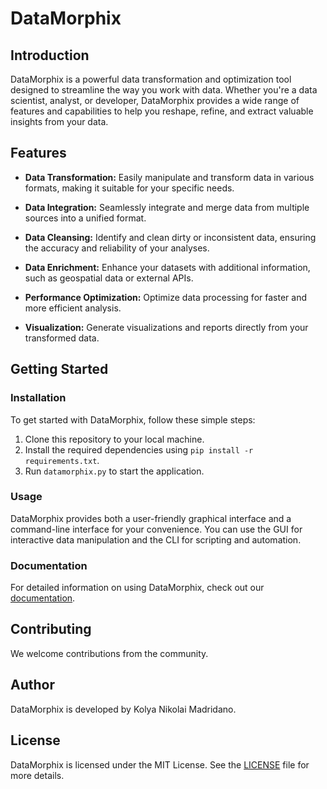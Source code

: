 # DataMorphix

## Introduction

DataMorphix is a powerful data transformation and optimization tool designed to streamline the way you work with data. Whether you're a data scientist, analyst, or developer, DataMorphix provides a wide range of features and capabilities to help you reshape, refine, and extract valuable insights from your data.

## Features

- **Data Transformation:** Easily manipulate and transform data in various formats, making it suitable for your specific needs.

- **Data Integration:** Seamlessly integrate and merge data from multiple sources into a unified format.

- **Data Cleansing:** Identify and clean dirty or inconsistent data, ensuring the accuracy and reliability of your analyses.

- **Data Enrichment:** Enhance your datasets with additional information, such as geospatial data or external APIs.

- **Performance Optimization:** Optimize data processing for faster and more efficient analysis.

- **Visualization:** Generate visualizations and reports directly from your transformed data.

## Getting Started

### Installation

To get started with DataMorphix, follow these simple steps:

1. Clone this repository to your local machine.
2. Install the required dependencies using `pip install -r requirements.txt`.
3. Run `datamorphix.py` to start the application.

### Usage

DataMorphix provides both a user-friendly graphical interface and a command-line interface for your convenience. You can use the GUI for interactive data manipulation and the CLI for scripting and automation.

### Documentation

For detailed information on using DataMorphix, check out our [documentation](https://datamorphixdocs.com).

## Contributing

We welcome contributions from the community.

## Author

DataMorphix is developed by Kolya Nikolai Madridano.

## License

DataMorphix is licensed under the MIT License. See the [LICENSE](LICENSE) file for more details.



